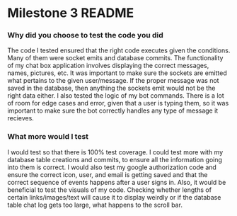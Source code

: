# Milestone 3 README

### Why did you choose to test the code you did
The code I tested ensured that the right code executes given the conditions. Many of them were socket emits and database commits. The functionality of my chat box application involves displaying the correct messages, names, pictures, etc. It was important to make sure the sockets are emitted what pertains to the given user/message. If the proper message was not saved in the database, then anything the sockets emit would not be the right data either. I also tested the logic of my bot commands. There is a lot of room for edge cases and error, given that a user is typing them, so it was important to make sure the bot correctly handles any type of message it recieves.

### What more would I test
I would test so that there is 100% test coverage. I could test more with my database table creations and commits, to ensure all the information going into them is correct. I would also test my google authorization code and ensure the correct icon, user, and email is getting saved and that the correct sequence of events happens after a user signs in. Also, it would be beneficial to test the visuals of my code. Checking whether lengths of certain links/images/text will cause it to display weirdly or if the database table chat log gets too large, what happens to the scroll bar.
